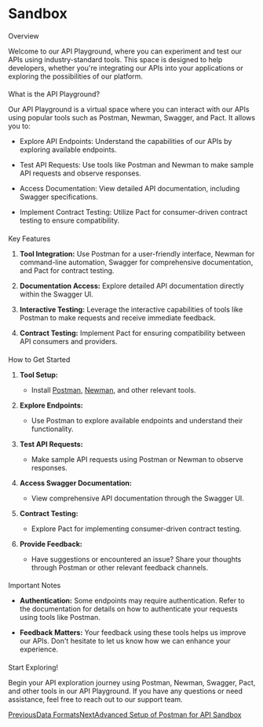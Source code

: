 # Sandbox

#### 

[](#overview)

Overview

Welcome to our API Playground, where you can experiment and test our APIs using industry-standard tools. This space is designed to help developers, whether you're integrating our APIs into your applications or exploring the possibilities of our platform.

#### 

[](#what-is-the-api-playground)

What is the API Playground?

Our API Playground is a virtual space where you can interact with our APIs using popular tools such as Postman, Newman, Swagger, and Pact. It allows you to:

*   Explore API Endpoints: Understand the capabilities of our APIs by exploring available endpoints.
    
*   Test API Requests: Use tools like Postman and Newman to make sample API requests and observe responses.
    
*   Access Documentation: View detailed API documentation, including Swagger specifications.
    
*   Implement Contract Testing: Utilize Pact for consumer-driven contract testing to ensure compatibility.
    

#### 

[](#key-features)

Key Features

1.  **Tool Integration:** Use Postman for a user-friendly interface, Newman for command-line automation, Swagger for comprehensive documentation, and Pact for contract testing.
    
2.  **Documentation Access:** Explore detailed API documentation directly within the Swagger UI.
    
3.  **Interactive Testing:** Leverage the interactive capabilities of tools like Postman to make requests and receive immediate feedback.
    
4.  **Contract Testing:** Implement Pact for ensuring compatibility between API consumers and providers.
    

#### 

[](#how-to-get-started)

How to Get Started

1.  **Tool Setup:**
    
    *   Install [Postman](https://www.postman.com/downloads/), [Newman](https://www.npmjs.com/package/newman), and other relevant tools.
        
    
2.  **Explore Endpoints:**
    
    *   Use Postman to explore available endpoints and understand their functionality.
        
    
3.  **Test API Requests:**
    
    *   Make sample API requests using Postman or Newman to observe responses.
        
    
4.  **Access Swagger Documentation:**
    
    *   View comprehensive API documentation through the Swagger UI.
        
    
5.  **Contract Testing:**
    
    *   Explore Pact for implementing consumer-driven contract testing.
        
    
6.  **Provide Feedback:**
    
    *   Have suggestions or encountered an issue? Share your thoughts through Postman or other relevant feedback channels.
        
    

#### 

[](#important-notes)

Important Notes

*   **Authentication:** Some endpoints may require authentication. Refer to the documentation for details on how to authenticate your requests using tools like Postman.
    
*   **Feedback Matters:** Your feedback using these tools helps us improve our APIs. Don't hesitate to let us know how we can enhance your experience.
    

#### 

[](#start-exploring)

Start Exploring!

Begin your API exploration journey using Postman, Newman, Swagger, Pact, and other tools in our API Playground. If you have any questions or need assistance, feel free to reach out to our support team.

[PreviousData Formats](/reference/api-reference/data-formats)[NextAdvanced Setup of Postman for API Sandbox](/reference/sandbox/advanced-setup-of-postman-for-api-sandbox)